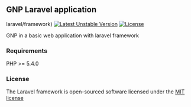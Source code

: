## GNP Laravel application
laravel/framework)
[![Latest Unstable Version](https://poser.pugx.org/laravel/framework/v/unstable.svg)](https://packagist.org/packages/laravel/framework)
[![License](https://poser.pugx.org/laravel/framework/license.svg)](https://packagist.org/packages/laravel/framework)

GNP in a basic web application with laravel framework

### Requirements
PHP >= 5.4.0

### License
The Laravel framework is open-sourced software licensed under the [MIT license](http://opensource.org/licenses/MIT)
